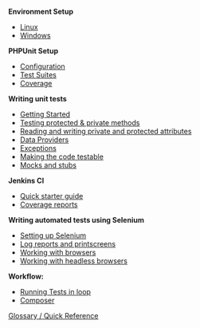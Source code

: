 **Environment Setup**
* [Linux](https://github.com/bogdananton/PHP-Testing-Starter/wiki/Environment-Setup-(Linux-version))
* [Windows](https://github.com/bogdananton/PHP-Testing-Starter/wiki/Environment-Setup-(Windows-version))

**PHPUnit Setup**
* [Configuration](https://github.com/bogdananton/PHP-Testing-Starter/wiki/PHPUnit-Configuration)
* [Test Suites](https://github.com/bogdananton/PHP-Testing-Starter/wiki/PHPUnit-Test-Suites)
* [Coverage](https://github.com/bogdananton/PHP-Testing-Starter/wiki/PHPUnit-Coverage-and-logging)

**Writing unit tests**
* [Getting Started](https://github.com/bogdananton/PHP-Testing-Starter/wiki/Unit-tests:-Getting-Started)
* [Testing protected & private methods](https://github.com/bogdananton/PHP-Testing-Starter/wiki/Unit-tests:-Test-private-&-protected-methods)
* [Reading and writing private and protected attributes](https://github.com/bogdananton/PHP-Testing-Starter/wiki/Unit-tests:-Reading-and-writing-private-and-protected-attributes)
* [Data Providers](https://github.com/bogdananton/PHP-Testing-Starter/wiki/Unit-tests:-Data-Providers)
* [Exceptions](https://github.com/bogdananton/PHP-Testing-Starter/wiki/Unit-tests:-Exceptions)
* [Making the code testable](https://github.com/bogdananton/PHP-Testing-Starter/wiki/Unit-tests:-Making-the-code-testable)
* [Mocks and stubs](https://github.com/bogdananton/PHP-Testing-Starter/wiki/Unit-tests:-Mocks-and-stubs)

**Jenkins CI**
* [Quick starter guide](https://github.com/bogdananton/PHP-Testing-Starter/wiki/Jenkins:-Quick-starter-guide)
* [Coverage reports](https://github.com/bogdananton/PHP-Testing-Starter/wiki/Jenkins:-Coverage-reports)

**Writing automated tests using Selenium**
* [Setting up Selenium](https://github.com/bogdananton/PHP-Testing-Starter/wiki/Selenium:-Setting-up)
* [Log reports and printscreens](https://github.com/bogdananton/PHP-Testing-Starter/wiki/Selenium:-Log-reports-and-printscreens)
* [Working with browsers](https://github.com/bogdananton/PHP-Testing-Starter/wiki/Selenium:-Working-with-browsers)
* [Working with headless browsers](https://github.com/bogdananton/PHP-Testing-Starter/wiki/Selenium:-Working-with-headless-browsers)

**Workflow:**
* [Running Tests in loop](https://github.com/bogdananton/PHP-Testing-Starter/wiki/Workflow:-Running-Tests-in-loop)
* [Composer](https://github.com/bogdananton/PHP-Testing-Starter/wiki/Composer-autoloader)

[Glossary / Quick Reference](https://github.com/bogdananton/PHP-Testing-Starter/wiki/Glossary)
